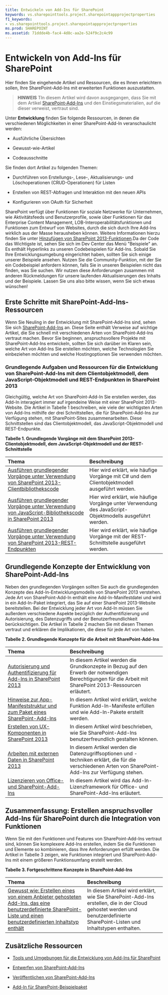 ```yaml
---
title: Entwickeln von Add-Ins für SharePoint
keywords: vs.sharepointtools.project.sharepointappprojectproperties
f1_keywords:
- vs.sharepointtools.project.sharepointappprojectproperties
ms.prod: SHAREPOINT
ms.assetid: 71ddde4b-fac4-4d8c-aa2e-524f9c2c4c99
---
```



# Entwickeln von Add-Ins für SharePoint
Hier finden Sie eingehende Artikel und Ressourcen, die es Ihnen erleichtern sollen, Ihre SharePoint-Add-Ins mit erweiterten Funktionen auszustatten.
> **HINWEIS**
> TIn diesem Artikel wird davon ausgegangen, dass Sie mit dem Artikel  [SharePoint-Add-Ins](sharepoint-add-ins.md) und den Einstiegsmaterialien, auf die dieser verweist, vertraut sind.
  
    
    

Unter **Entwicklung** finden Sie folgende Ressourcen, in denen die verschiedenen Möglichkeiten in einer SharePoint-Add-In veranschaulicht werden:
- Ausführliche Übersichten
    
  
- Gewusst-wie-Artikel
    
  
- Codeausschnitte
    
  
Sie finden dort Artikel zu folgenden Themen: 
- Durchführen von Erstellungs-, Lese-, Aktualisierungs- und Löschoperationen (CRUD-Operationen) für Listen
    
  
- Erstellen von REST-Abfragen und Interaktion mit den neuen APIs
    
  
- Konfigurieren von OAuth für Sicherheit
    
  
SharePoint verfügt über Funktionen für soziale Netzwerke für Unternehmen, wie Aktivitätsfeeds und Benutzerprofile, sowie über Funktionen für das Enterprise Content Management, LOB-Interoperabilitätsfunktionen und Funktionen zum Entwurf von Websites, durch die sich durch Ihre Add-Ins wirklich aus der Masse herausheben können. Weitere Informationen hierzu finden Sie unter  [Hinzufügen von SharePoint 2013-Funktionen](http://msdn.microsoft.com/library/11ecb65e-6dc5-4cf1-80ca-3c16418697b6%28Office.15%29.aspx).Da der Code das Wichtigste ist, sehen Sie sich im Dev Center das Menü "Beispiele" an. Es enthält Hyperlinks zu unseren Codebeispielen für Add-Ins. Sobald Sie Ihre Entwicklungsumgebung eingerichtet haben, sollten Sie sich einige unserer Beispiele ansehen. Nutzen Sie die Community-Funktion, mit der Sie ein Codebeispiel anfordern können, falls Sie in unseren Beispielen nicht das finden, was Sie suchen. Wir nutzen diese Anforderungen zusammen mit anderen Rückmeldungen für unsere laufenden Aktualisierungen des Inhalts und der Beispiele. Lassen Sie uns also bitte wissen, wenn Sie sich etwas wünschen!
## Erste Schritte mit SharePoint-Add-Ins-Ressourcen
<a name="bk_gettingstarted"> </a>

Wenn Sie Neuling in der Entwicklung mit SharePoint-Add-Ins sind, sehen Sie sich  [SharePoint-Add-Ins](sharepoint-add-ins.md) an. Diese Seite enthält Verweise auf wichtige Artikel, die Sie schnell mit verschiedenen Arten von SharePoint-Add-Ins vertraut machen. Bevor Sie beginnen, anspruchsvollere Projekte mit SharePoint-Add-Ins entwickeln, sollten Sie sich darüber im Klaren sein, welche Art von Add-Ins Sie erstellen möchten, welche Technologien Sie einbeziehen möchten und welche Hostingoptionen Sie verwenden möchten.
  
    
    

### Grundlegende Aufgaben und Ressourcen für die Entwicklung von SharePoint-Add-Ins mit dem Clientobjektmodell, dem JavaScript-Objektmodell und REST-Endpunkten in SharePoint 2013
<a name="bk_essentials"> </a>

Gleichgültig, welche Art von SharePoint-Add-In Sie erstellen werden, das Add-In interagiert immer auf irgendeine Weise mit einer SharePoint 2013-Website. Die Artikel in Tabelle 1 beschreiben, wie viele der wichtigsten Arten von Add-Ins mithilfe der drei Schnittstellen, die für SharePoint-Add-Ins zur Verfügung stehen, mit SharePoint-Sites zusammenarbeiten. Diese Schnittstellen sind das Clientobjektmodell, das JavaScript-Objektmodell und REST-Endpunkte.
  
    
    

**Tabelle 1. Grundlegende Vorgänge mit dem SharePoint 2013-Clientobjektmodell, dem JavaScript-Objektmodell und der REST-Schnittstelle**


|**Thema**|**Beschreibung**|
|:-----|:-----|
| [Ausführen grundlegender Vorgänge unter Verwendung von SharePoint 2013-Clientbibliothekscode](complete-basic-operations-using-sharepoint-2013-client-library-code.md) <br/> |Hier wird erklärt, wie häufige Vorgänge mit C# und dem Clientobjektmodell ausgeführt werden.  <br/> |
| [Ausführen grundlegender Vorgänge unter Verwendung von JavaScript-Bibliothekscode in SharePoint 2013](complete-basic-operations-using-javascript-library-code-in-sharepoint-2013.md) <br/> |Hier wird erklärt, wie häufige Vorgänge unter Verwendung des JavaScript-Objektmodells ausgeführt werden.  <br/> |
| [Ausführen grundlegender Vorgänge unter Verwendung von SharePoint 2013-REST-Endpunkten](complete-basic-operations-using-sharepoint-2013-rest-endpoints.md) <br/> |Hier wird erklärt, wie häufige Vorgänge mit der REST-Schnittstelle ausgeführt werden.  <br/> |
   

## Grundlegende Konzepte der Entwicklung von SharePoint-Add-Ins
<a name="bk_fundamentals"> </a>

Neben den grundlegenden Vorgängen sollten Sie auch die grundlegenden Konzepte des Add-In-Entwicklungsmodells von SharePoint 2013 verstehen. Jede Art von SharePoint-Add-In enthält eine Add-In-Manifestdatei und wird in ein Add-In-Paket integriert, das Sie auf einer SharePoint 2013-Website bereitstellen. Bei der Entwicklung jeder Art von Add-In müssen Sie außerdem verschiedene Aspekte bezüglich der Authentifizierung und Autorisierung, des Datenzugriffs und der Benutzerfreundlichkeit berücksichtigen. Die Artikel in Tabelle 2 machen Sie mit diesen Themen vertraut und erklären die Implikationen, die diese für jede Art von haben.
  
    
    

**Tabelle 2. Grundlegende Konzepte für die Arbeit mit SharePoint-Add-Ins**


|**Thema**|**Beschreibung**|
|:-----|:-----|
| [Autorisierung und Authentifizierung für Add-Ins in SharePoint 2013](authorization-and-authentication-of-sharepoint-add-ins.md) <br/> |In diesem Artikel werden die Grundkonzepte in Bezug auf den Erwerb der notwendigen Berechtigungen für die Arbeit mit SharePoint 2013-Ressourcen erläutert.  <br/> |
| [Hinweise zur App-Manifeststruktur und zum Paket eines SharePoint-Add-Ins](explore-the-app-manifest-structure-and-the-package-of-a-sharepoint-add-in.md) <br/> |In diesem Artikel wird erklärt, welche Funktion Add-In-Manifeste erfüllen und wie Add-In-Pakete erstellt werden.  <br/> |
| [Erstellen von UX-Komponenten in SharePoint 2013](create-ux-components-in-sharepoint-2013.md) <br/> |In diesem Artikel wird beschrieben, wie Sie SharePoint-Add-Ins benutzerfreundlich gestalten können.  <br/> |
| [Arbeiten mit externen Daten in SharePoint 2013](work-with-external-data-in-sharepoint-2013.md) <br/> |In diesem Artikel werden die Datenzugriffsoptionen und -techniken erklärt, die für die verschiedenen Arten von SharePoint-Add-Ins zur Verfügung stehen.  <br/> |
| [Lizenzieren von Office- und SharePoint-Add-Ins](http://msdn.microsoft.com/library/3e0e8ff6-66d6-44ff-b0c2-59108ebd9181%28Office.15%29.aspx) <br/> |In diesem Artikel wird das Add-In-Lizenzframework für Office- und SharePoint-Add-Ins erläutert.  <br/> |
   

## Zusammenfassung: Erstellen anspruchsvoller Add-Ins für SharePoint durch die Integration von Funktionen
<a name="bk_integrate"> </a>

Wenn Sie mit den Funktionen und Features von SharePoint-Add-Ins vertraut sind, können Sie komplexere Add-Ins erstellen, indem Sie die Funktionen und Elemente so kombinieren, dass Ihre Anforderungen erfüllt werden. Die Artikel in Tabelle 3 zeigen, wie Funktionen integriert und SharePoint-Add-Ins mit einem größeren Funktionsumfang erstellt werden.
  
    
    

**Tabelle 3. Fortgeschrittene Konzepte in SharePoint-Add-Ins**


|**Thema**|**Beschreibung**|
|:-----|:-----|
| [Gewusst wie: Erstellen eines von einem Anbieter gehosteten Add-Ins, das eine benutzerdefinierte SharePoint-Liste und einen benutzerdefinierten Inhaltstyp enthält](create-a-provider-hosted-add-in-that-includes-a-custom-sharepoint-list-and-conte.md) <br/> |In diesem Artikel wird erklärt, wie Sie SharePoint-Add-Ins erstellen, die in der Cloud gehostet werden und benutzerdefinierte SharePoint-Listen und Inhaltstypen enthalten.  <br/> |
   

## Zusätzliche Ressourcen
<a name="bk_addresources"> </a>


-  [Tools und Umgebungen für die Entwicklung von Add-Ins für SharePoint](tools-and-environments-for-developing-sharepoint-add-ins.md)
    
  
-  [Entwerfen von SharePoint-Add-Ins](design-sharepoint-add-ins.md)
    
  
-  [Veröffentlichen von SharePoint-Add-Ins](publish-sharepoint-add-ins.md)
    
  
-  [Add-In für SharePoint-Beispielpaket](http://code.msdn.microsoft.com/office/Apps-for-SharePoint-sample-64c80184)
    
  


